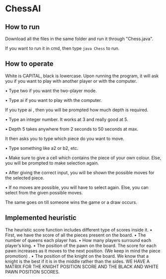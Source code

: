 # ChessAI

## How to run

Download all the files in the same folder and run it through "Chess.java".

If you want to run it in cmd, then type ```java Chess``` to run.



## How to operate
White is CAPITAL, black is lowercase. Upon running the program, it will ask you if you want to play with another player or with the computer.

• Type two if you want the two-player mode.

• Type ai if you want to play with the computer.

If you type ai , then you will be prompted how much depth is required.

• Type an integer number. It works at 3 and really good at 5.

• Depth 5 takes anywhere from 2 seconds to 50 seconds at max.

It then asks you to type which piece do you want to move.

• Type something like a2 or b2, etc.

• Make sure to give a cell which contains the piece of your own colour. Else, you will be prompted to make selection again.

• After giving the correct input, you will be shown the possible moves for the selected piece.

• If no moves are possible, you will have to select again. Else, you can select from the given possible moves.

The same goes on till someone wins the game or a draw occurs.

## Implemented heuristic
The heuristic score function includes different type of scores inside it.
• First, we have the score of all the pieces present on the board.
• The number of queens each player has.
• How many players surround each player’s king.
• The position of the pawn on the board. The score for each pawn increases as it moves to the next position. (We keep in mind the piece promotion) .
• The position of the knight on the board. We know that a knight is the best if it is in the middle rather than the sides.
WE HAVE A MATRIX FOR THE KNIGHT POSITION SCORE AND THE BLACK AND WHITE PAWN POSITION SCORES.
